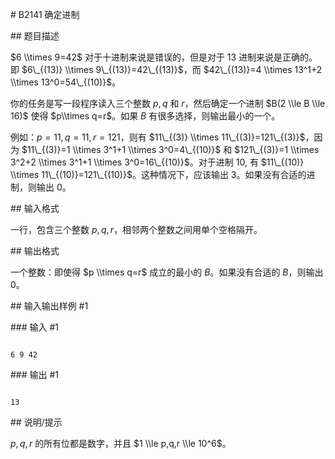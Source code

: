 \# B2141 确定进制



\## 题目描述



$6 \\times 9=42$ 对于十进制来说是错误的，但是对于 $13$ 进制来说是正确的。即 $6\_{(13)} \\times 9\_{(13)}=42\_{(13)}$，而 $42\_{(13)}=4 \\times 13^1+2 \\times 13^0=54\_{(10)}$。



你的任务是写一段程序读入三个整数 $p,q$ 和 $r$，然后确定一个进制 $B(2 \\le B \\le 16)$ 使得 $p\\times q=r$。如果 $B$ 有很多选择，则输出最小的一个。



例如：$p=11,q=11,r=121$，则有 $11\_{(3)} \\times 11\_{(3)}=121\_{(3)}$，因为 $11\_{(3)}=1 \\times 3^1+1 \\times 3^0=4\_{(10)}$ 和 $121\_{(3)}=1 \\times 3^2+2 \\times 3^1+1 \\times 3^0=16\_{(10)}$。对于进制 $10,$ 有 $11\_{(10)} \\times 11\_{(10)}=121\_{(10)}$。这种情况下，应该输出 $3$。如果没有合适的进制，则输出 $0$。



\## 输入格式



一行，包含三个整数 $p,q,r$，相邻两个整数之间用单个空格隔开。



\## 输出格式



一个整数：即使得 $p \\times q=r$ 成立的最小的 $B$。如果没有合适的 $B$，则输出 $0$。



\## 输入输出样例 #1



\### 输入 #1



```

6 9 42

```



\### 输出 #1



```

13

```



\## 说明/提示



$p,q,r$ 的所有位都是数字，并且 $1 \\le p,q,r \\le 10^6$。

